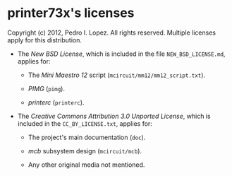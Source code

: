 # printer73x's licenses

Copyright (c) 2012, Pedro I. Lopez.  All rights reserved.  Multiple licenses
apply for this distribution.

- The *New BSD License*, which is included in the file
   `NEW_BSD_LICENSE.md`, applies for:

  * The *Mini Maestro 12* script (`mcircuit/mm12/mm12_script.txt`).

  * *PIMG* (`pimg`).

  * *printerc* (`printerc`).

- The *Creative Commons Attribution 3.0 Unported License*, which is
  included in the `CC_BY_LICENSE.txt`, applies for:

   * The project's main documentation (`doc`).

   * *mcb* subsystem design (`mcircuit/mcb`).

   * Any other original media not mentioned.
